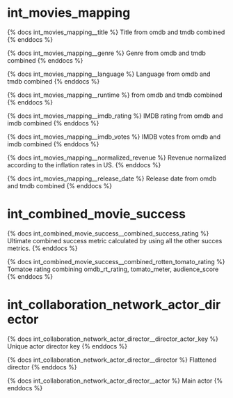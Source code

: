 # int_movies_mapping

{% docs int_movies_mapping__title %}
Title from omdb and tmdb combined
{% enddocs %}

{% docs int_movies_mapping__genre %}
Genre from omdb and tmdb combined
{% enddocs %}

{% docs int_movies_mapping__language %}
Language from omdb and tmdb combined
{% enddocs %}

{% docs int_movies_mapping__runtime %}
from omdb and tmdb combined
{% enddocs %}

{% docs int_movies_mapping__imdb_rating %}
IMDB rating from omdb and imdb combined
{% enddocs %}

{% docs int_movies_mapping__imdb_votes %}
IMDB votes from omdb and imdb combined
{% enddocs %}

{% docs int_movies_mapping__normalized_revenue %}
Revenue normalized according to the inflation rates in US.
{% enddocs %}

{% docs int_movies_mapping__release_date %}
Release date from omdb and tmdb combined
{% enddocs %}



# int_combined_movie_success

{% docs int_combined_movie_success__combined_success_rating %}
Ultimate combined success metric calculated by using all the other succes metrics.
{% enddocs %}

{% docs int_combined_movie_success__combined_rotten_tomato_rating %}
Tomatoe rating combining omdb_rt_rating, tomato_meter, audience_score
{% enddocs %}


# int_collaboration_network_actor_director

{% docs int_collaboration_network_actor_director__director_actor_key %}
Unique actor director key
{% enddocs %}

{% docs int_collaboration_network_actor_director__director %}
Flattened director
{% enddocs %}

{% docs int_collaboration_network_actor_director__actor %}
Main actor
{% enddocs %}